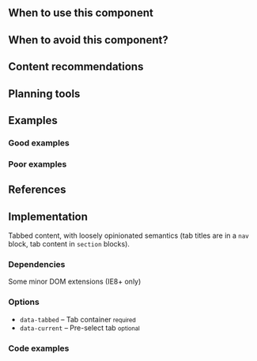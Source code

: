 
## When to use this component

## When to avoid this component? 

## Content recommendations

## Planning tools 

## Examples

### Good examples

### Poor examples

## References

## Implementation
Tabbed content, with loosely opinionated semantics (tab titles are in a <code>nav</code> block, tab content in <code>section</code> blocks).

### Dependencies

Some minor DOM extensions (IE8+ only)

### Options

<ul class="nobullet">
  <li><code>data-tabbed</code> &ndash; Tab container <small>required</small></li>
  <li><code>data-current</code> &ndash; Pre-select tab <small class="opt">optional</small></li>
</ul>

### Code examples

